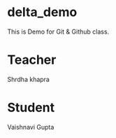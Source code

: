 # delta_demo
This is Demo for Git &amp; Github class.
# Teacher
Shrdha khapra
# Student
Vaishnavi Gupta
